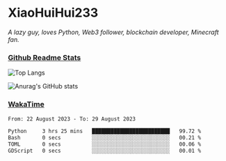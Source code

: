 # XiaoHuiHui233

*A lazy guy, loves Python, Web3 follower, blockchain developer, Minecraft fan.*

### [Github Readme Stats](https://github.com/anuraghazra/github-readme-stats)

![Top Langs](https://github-readme-stats.vercel.app/api/top-langs/?username=XiaoHuiHui233&layout=compact&theme=github_dark)

![Anurag's GitHub stats](https://github-readme-stats.vercel.app/api?username=XiaoHuiHui233&show_icons=true&theme=github_dark)

### [WakaTime](https://wakatime.com)

<!--START_SECTION:waka-->

```txt
From: 22 August 2023 - To: 29 August 2023

Python     3 hrs 25 mins   █████████████████████████   99.72 %
Bash       0 secs          ░░░░░░░░░░░░░░░░░░░░░░░░░   00.21 %
TOML       0 secs          ░░░░░░░░░░░░░░░░░░░░░░░░░   00.06 %
GDScript   0 secs          ░░░░░░░░░░░░░░░░░░░░░░░░░   00.01 %
```

<!--END_SECTION:waka-->
